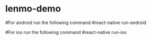 # lenmo-demo


#For android run the following command
#react-native run-android


#For ios run the following command
#react-native run-ios
